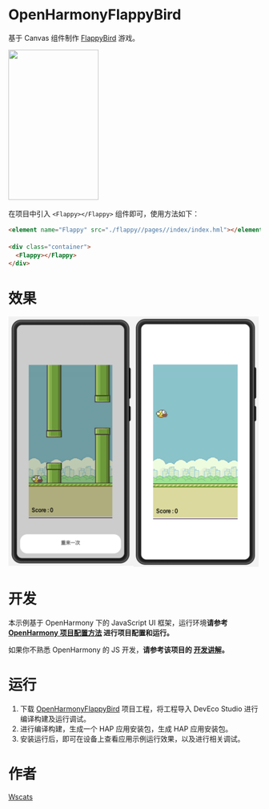 # OpenHarmonyFlappyBird

基于 Canvas 组件制作 [FlappyBird](https://gitee.com/wscats/OpenHarmonyFlappyBird) 游戏。

<img width="180" height="300px" src="./screenshots/3.gif" />

在项目中引入 `<Flappy></Flappy>` 组件即可，使用方法如下：

```html
<element name="Flappy" src="./flappy//pages//index/index.hml"></element>

<div class="container">
  <Flappy></Flappy>
</div>
```

# 效果

<img width="250" align="left" src="./screenshots/1.png" />
<img width="250" src="./screenshots/2.png" />

# 开发

本示例基于 OpenHarmony 下的 JavaScript UI 框架，运行环境**请参考 [OpenHarmony 项目配置方法](https://gitee.com/isrc_ohos/ultimate-harmony-reference/blob/master/OpenHarmony%20JS%E9%A1%B9%E7%9B%AE%E5%BC%80%E5%8F%91%E6%B5%81%E7%A8%8B.md) 进行项目配置和运行。**

如果你不熟悉 OpenHarmony 的 JS 开发，**请参考该项目的 [开发讲解](https://gitee.com/isrc_ohos/ultimate-harmony-reference/blob/master/OpenHarmony%20JS%20Demo%E5%BC%80%E5%8F%91%E8%AE%B2%E8%A7%A3.md)。**

# 运行

1. 下载 [OpenHarmonyFlappyBird](https://gitee.com/wscats/OpenHarmonyFlappyBird) 项目工程，将工程导入 DevEco Studio 进行编译构建及运行调试。
2. 进行编译构建，生成一个 HAP 应用安装包，生成 HAP 应用安装包。
3. 安装运行后，即可在设备上查看应用示例运行效果，以及进行相关调试。

# 作者

[Wscats](https://gitee.com/wscats)
